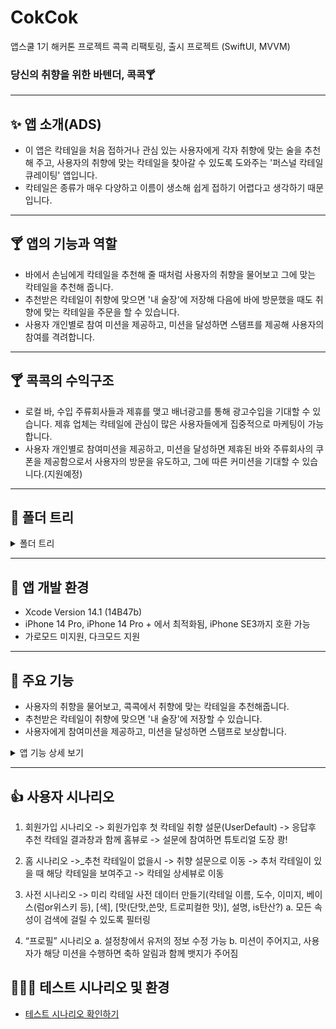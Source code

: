 # CokCok
앱스쿨 1기 해커톤 프로젝트 콕콕 리팩토링, 출시 프로젝트 (SwiftUI, MVVM)

### 당신의 취향을 위한 바텐더, 콕콕🍸
---

## ✨ 앱 소개(ADS)

- 이 앱은 칵테일을 처음 접하거나 관심 있는 사용자에게 각자 취향에 맞는 술을 추천해 주고, 사용자의 취향에 맞는 칵테일을 찾아갈 수 있도록 도와주는 '퍼스널 칵테일 큐레이팅' 앱입니다.
- 칵테일은 종류가 매우 다양하고 이름이 생소해 쉽게 접하기 어렵다고 생각하기 때문입니다.

---
## 🍸 앱의 기능과 역할

- 바에서 손님에게 칵테일을 추천해 줄 때처럼 사용자의 취향을 물어보고 그에 맞는 칵테일을 추천해 줍니다.
- 추천받은 칵테일이 취향에 맞으면 '내 술장'에 저장해 다음에 바에 방문했을 때도 취향에 맞는 칵테일을 주문을 할 수 있습니다.
- 사용자 개인별로 참여 미션을 제공하고, 미션을 달성하면 스탬프를 제공해 사용자의 참여를 격려합니다.

---
## 🍸 콕콕의 수익구조
- 로컬 바, 수입 주류회사들과 제휴를 맺고 배너광고를 통해 광고수입을 기대할 수 있습니다. 제휴 업체는 칵테일에 관심이 많은 사용자들에게 집중적으로 마케팅이 가능합니다.
- 사용자 개인별로 참여미션을 제공하고, 미션을 달성하면 제휴된 바와 주류회사의 쿠폰을 제공함으로서 사용자의 방문을 유도하고, 그에 따른 커미션을 기대할 수 있습니다.(지원예정)

---
## 📂 폴더 트리
<details>
  <summary>폴더 트리 </summary>
    <div markdown=“1”>
      <pre>
cokcok/
├─ cokcokApp.swift
├─ MogotgoMainTabView.swift
├─ ScaledImage.swift
├─ 📂 Extention/
│  └─ UIScreen + Extension.swift
│  └─- Date+.swift.swift
├─ 📂 UIConfig/
│  ├─ Colors.swift
│  └── Modifiers.swift
├─ 📂 View/
├--- ContentView.swift/
├─ 📂 AuthenticationView/
│  ├─ LoginView.swift
│  └── RegisterView.swift
├─ 📂 HomeView/
│  ├─ HomeView.swift
│  └─ HomeRecommendCard.swift
│  └── CocktailDetailView.swift
├─ 📂 ShelfView/
│  └── ShelfView.swift
├─ 📂 DictionaryView/
│  ├─ DictionaryView.swift
│  ├─ CocktailListCellView.swift
│  └── SearchFilterTagView.swift
├─ 📂 ProfileView/
│  ├─- MainProfileView.swift
├─ 📂 TodayBartender/
│  ├─ TodayBartenerView.swift
│  ├─ TodayBartenderStep2View.swift
│  ├─ TodayBartenderStep3View.swift
│  ├─ TodayBartenderStep4View.swift
│  ├─ TodayBartenderStep5View.swift
│  ├─ TodayBartenderResultView.swift
│  └── temp.swift
├─ 📂 ViewModel/
│  ├─ 📂 DictionaryViewModel/
│  │  └─ CocktailData.swift
│  │  └── CocktailStore.swift
│  ├─ 📂 ProfileViewModel/
│  │  └─ ProfileViewModel.swift
│  │  └── MissionViewModel.swift
│  └── AuthStore.swift
├─ 📂 Model/
│  ├─ UserInfo.swift
│  ├─ Cocktail.swift
│  ├─ MissionTable.swift
│  ├─ Mission.swift
│  ├─ SurveyAnswer.swift
│  └── Shelf.swift
├─ README.md
├─ .gitignore
└── .gitattribute
         </pre>
    </div>
</details>

---

## 🦉 앱 개발 환경

- Xcode Version 14.1 (14B47b)
- iPhone 14 Pro, iPhone 14 Pro + 에서 최적화됨, iPhone SE3까지 호환 가능
- 가로모드 미지원, 다크모드 지원

---
## 💸 주요 기능

- 사용자의 취향을 물어보고, 콕콕에서 취향에 맞는 칵테일을 추천해줍니다.
- 추천받은 칵테일이 취향에 맞으면 '내 술장'에 저장할 수 있습니다.
- 사용자에게 참여미션을 제공하고, 미션을 달성하면 스탬프로 보상합니다.


<details>
<summary> 앱 기능 상세 보기 </summary>
<div markdown="1">

---
## [앱의 일반기능]

- **회원가입**
    - Firebase Auth 연동 로그인
    - 정규식을 통해 회원가입 고도화
    - 로그인 완료 후, 사용자의 취향 분석 뷰로 이동

- **취향분석 뷰**
	- 칵테일에 대한 간단한 질문을 통해 사용자의 취향 분석
    - 취향 기반의 추천 칵테일 결과와 함께 홈뷰로 이동
    - 해당 칵테일이 취향에 맞으면 내 술장에 추가 가능

- **콕콕 사전**
  - 자체 데이터베이스 기반 칵테일 데이터 제공
  - 베이스 기주, 색깔, 도수, 맛, 탄산유무 등의 필터링 제공
    - 필터링된 칵테일을 내 술장에 추가 가능

- **내 술장**
	- 취향에 맞는 칵테일들을 내 술장에 보관 가능
    - 술장에 추가시 칵테일의 아이콘이 컬러풀하게 추가됨
    
- **프로필 뷰**
    - 사용자의 프로필 관리(닉네임, 이메일 등 유저 정보 수정)
    - 사용자에게 주어진 미션을 완료했을 시, 배지를 부여

---

</div>
</details>

---

## 👍 사용자 시나리오

1. 회원가입 시나리오
   -> 회원가입후 첫 칵테일 취향 설문(UserDefault) -> 응답후 추천 칵테일 결과창과 함께 홈뷰로 -> 설문에 참여하면 튜토리얼 도장 쾅!

2. 홈 시나리오
   ->_추천 칵테일이 없을시 -> 취향 설문으로 이동
   -> 추처 칵테일이 있을 때 해당 칵테일을 보여주고 -> 칵테일 상세뷰로 이동

3. 사전 시나리오
   -> 미리 칵테일 사전 데이터 만들기(칵테일 이름, 도수, 이미지, 베이스(럼or위스키 등), [색], [맛(단맛,쓴맛, 트로피컬한 맛)], 설명, is탄산?)
   a. 모든 속성이 검색에 걸릴 수 있도록 필터링

4. “프로필” 시나리오
   a. 설정창에서 유저의 정보 수정 가능
   b. 미션이 주어지고, 사용자가 해당 미션을 수행하면 축하 알림과 함께 뱃지가 주어짐 

## 🙆🏻‍♂️ 테스트 시나리오 및 환경

- [테스트 시나리오 확인하기](https://docs.google.com/spreadsheets/d/1T1xV4cg1UoBYE6fh29fVOJ2JuSGRhn0XCGXavplNvJI/edit#gid=0)
